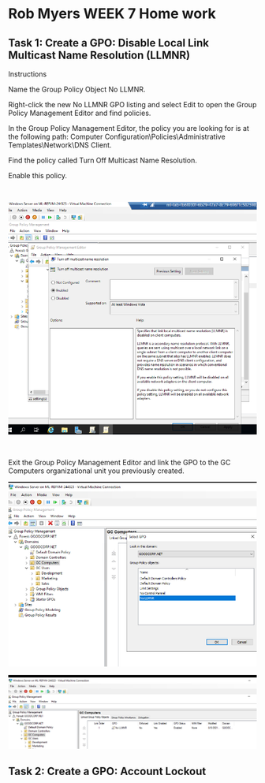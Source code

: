 # Rob Myers WEEK 7 Home work

## Task 1: Create a GPO: Disable Local Link Multicast Name Resolution (LLMNR)
Instructions

Name the Group Policy Object No LLMNR.


Right-click the new No LLMNR GPO listing and select Edit to open the Group Policy Management Editor and find policies.


In the Group Policy Management Editor, the policy you are looking for is at the following path: Computer Configuration\Policies\Administrative Templates\Network\DNS Client.


Find the policy called Turn Off Multicast Name Resolution.


Enable this policy.

<br>


![picture](IMAGE/No_LLMNR.PNG)

 <br>

Exit the Group Policy Management Editor and link the GPO to the GC Computers organizational unit you previously created.

![picture](IMAGE/linkLLMNR.PNG)


![picture](IMAGE/LLMNR_Enabled.PNG)

## Task 2: Create a GPO: Account Lockout